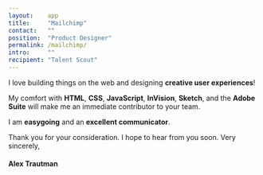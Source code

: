 ```yaml
---
layout:    app
title:     "Mailchimp"
contact:   ""
position:  "Product Designer"
permalink: /mailchimp/
intro:     ""
recipient: "Talent Scout"
---
```

<p>
    I love building things on the web and designing <b>creative user experiences</b>!
</p>
<p>
    My comfort with <b>HTML</b>, <b>CSS</b>, <b>JavaScript</b>, <b>InVision</b>, <b>Sketch</b>, and the <b>Adobe Suite</b> will make me an immediate contributor to your team.
</p>
<p>
    I am <b>easygoing</b> and an <b>excellent communicator</b>.
</p>
<p>
    Thank you for your consideration. I hope to hear from you soon. Very sincerely,
</p>
<h4> Alex Trautman</h4>